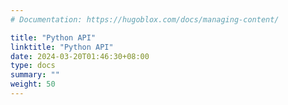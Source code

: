 ```yaml
---
# Documentation: https://hugoblox.com/docs/managing-content/

title: "Python API"
linktitle: "Python API"
date: 2024-03-20T01:46:30+08:00
type: docs
summary: ""
weight: 50
---
```

